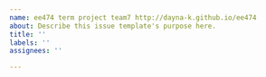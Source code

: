 ```yaml
---
name: ee474 term project team7 http://dayna-k.github.io/ee474
about: Describe this issue template's purpose here.
title: ''
labels: ''
assignees: ''

---
```



